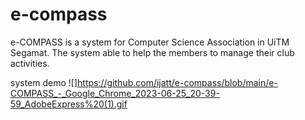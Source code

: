 # e-compass
e-COMPASS is a system for Computer Science Association in UiTM Segamat. The system able to help the members to manage their club activities.

system demo
![]https://github.com/ijatt/e-compass/blob/main/e-COMPASS_-_Google_Chrome_2023-06-25_20-39-59_AdobeExpress%20(1).gif
